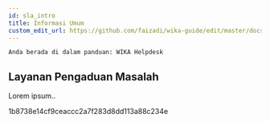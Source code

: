 ```yaml
---
id: sla_intro
title: Informasi Umum
custom_edit_url: https://github.com/faizadi/wika-guide/edit/master/docs/pmcs/sla_intro.md
---
```

`Anda berada di dalam panduan: WIKA Helpdesk`

## Layanan Pengaduan Masalah

Lorem ipsum..

1b8738e14cf9ceaccc2a7f283d8dd113a88c234e
